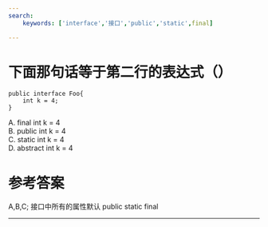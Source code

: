 ```yaml
---
search:
    keywords: ['interface','接口','public','static',final]

---
```


# 下面那句话等于第二行的表达式（）

```
public interface Foo{
    int k = 4;
}
```
A. final int k = 4  
B. public int k = 4  
C. static int k = 4   
D. abstract int k = 4

# 参考答案

A,B,C;
接口中所有的属性默认 public static final

---


